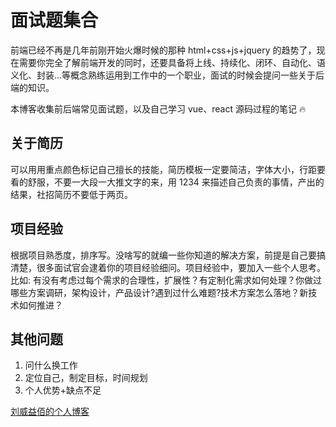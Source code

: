 # 面试题集合

前端已经不再是几年前刚开始火爆时候的那种 html+css+js+jquery 的趋势了，现在需要你完全了解前端开发的同时，还要具备将上线、持续化、闭环、自动化、语义化、封装...等概念熟练运用到工作中的一个职业，面试的时候会提问一些关于后端的知识。

本博客收集前后端常见面试题，以及自己学习 vue、react 源码过程的笔记 🔥

## 关于简历

可以用用重点颜色标记自己擅长的技能，简历模板一定要简洁，字体大小，行距要看的舒服，不要一大段一大推文字的来，用 1234 来描述自己负责的事情，产出的结果，社招简历不要低于两页。

## 项目经验

根据项目熟悉度，排序写。没啥写的就编一些你知道的解决方案，前提是自己要搞清楚，很多面试官会逮着你的项目经验细问。项目经验中，要加入一些个人思考。比如: 有没有考虑过每个需求的合理性，扩展性？有定制化需求如何处理？你做过哪些方案调研，架构设计，产品设计?遇到过什么难题?技术方案怎么落地？新技术如何推进？

## 其他问题

1. 问什么换工作
2. 定位自己，制定目标，时间规划
3. 个人优势+缺点不足

[刘威益佰的个人博客](https://lwyb.me)
